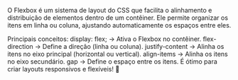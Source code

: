 O Flexbox é um sistema de layout do CSS que facilita o alinhamento e distribuição de elementos dentro de um contêiner. Ele permite organizar os itens em linha ou coluna, ajustando automaticamente os espaços entre eles.

Principais conceitos:
display: flex; → Ativa o Flexbox no contêiner.
flex-direction → Define a direção (linha ou coluna).
justify-content → Alinha os itens no eixo principal (horizontal ou vertical).
align-items → Alinha os itens no eixo secundário.
gap → Define o espaço entre os itens.
É ótimo para criar layouts responsivos e flexíveis! 🚀